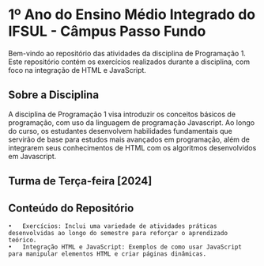 # 1º Ano do Ensino Médio Integrado do IFSUL - Câmpus Passo Fundo 

Bem-vindo ao repositório das atividades da disciplina de Programação 1. Este repositório contém os exercícios realizados durante a disciplina, com foco na integração de HTML e JavaScript.

## Sobre a Disciplina

A disciplina de Programação 1 visa introduzir os conceitos básicos de programação, com uso da linguagem de programação Javascript. Ao longo do curso, os estudantes desenvolvem habilidades fundamentais que servirão de base para estudos mais avançados em programação, além de integrarem seus conhecimentos de HTML com os algoritmos desenvolvidos em Javascript.

## Turma de Terça-feira [2024]

## Conteúdo do Repositório

	•	Exercícios: Inclui uma variedade de atividades práticas desenvolvidas ao longo do semestre para reforçar o aprendizado teórico.
	•	Integração HTML e JavaScript: Exemplos de como usar JavaScript para manipular elementos HTML e criar páginas dinâmicas.
